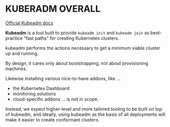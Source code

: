 # KUBERADM OVERALL

[Official Kubeadm docs](https://kubernetes.io/docs/reference/setup-tools/kubeadm/kubeadm/)


**Kubeadm** is a tool built to provide `kubeadm init` and `kubeadm join` as best-practice “fast paths” for creating Kubernetes clusters.

kubeadm performs the actions necessary to get a minimum viable cluster up and running. 

By design, it cares only about bootstrapping, not about provisioning machines. 

Likewise installing various nice-to-have addons, like ...
  - the Kubernetes Dashboard
  - monitoring solutions
  - cloud-specific addons
... is not in scope.

Instead, we expect higher-level and more tailored tooling to be built on top of kubeadm, and ideally, using kubeadm as the basis of all deployments will make it easier to create conformant clusters.



































